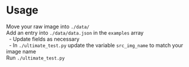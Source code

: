# Usage
Move your raw image into `./data/`</br>
Add an entry into `./data/data.json` in the `examples` array</br>
&nbsp;&nbsp;- Update fields as necessary</br>
&nbsp;&nbsp;- In `./ultimate_test.py` update the variable `src_img_name` to match your image name</br>
Run `./ultimate_test.py`